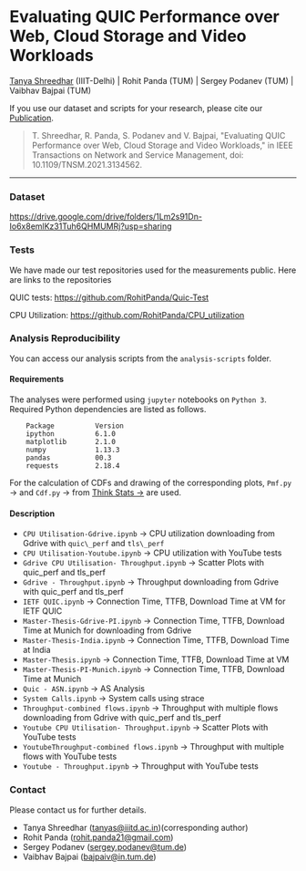 # Evaluating QUIC Performance over Web, Cloud Storage and Video Workloads

[Tanya Shreedhar](https://www.iiitd.edu.in/~tanyas/) (IIIT-Delhi) | Rohit Panda (TUM) | Sergey Podanev (TUM) | Vaibhav Bajpai (TUM)


If you use our dataset and scripts for your research, please cite our [Publication](https://doi.org/10.1109/INFOCOM41043.2020.9155367).

> T. Shreedhar, R. Panda, S. Podanev and V. Bajpai, "Evaluating QUIC Performance over Web, Cloud Storage and Video Workloads," in IEEE Transactions on Network and Service Management, doi: 10.1109/TNSM.2021.3134562.


---

### Dataset

https://drive.google.com/drive/folders/1Lm2s91Dn-Io6x8emlKz31Tuh6QHMUMRj?usp=sharing

### Tests

We have made our test repositories used for the measurements public. Here are links to the repositories

QUIC tests: https://github.com/RohitPanda/Quic-Test

CPU Utilization: https://github.com/RohitPanda/CPU_utilization

### Analysis Reproducibility

You can access our analysis scripts from the `analysis-scripts` folder.

#### Requirements
The analyses were performed using `jupyter` notebooks on `Python 3`.
Required Python dependencies are listed as follows.

        Package          Version
        ipython          6.1.0
        matplotlib       2.1.0
        numpy            1.13.3
        pandas           00.3
        requests         2.18.4

For the calculation of CDFs and drawing of the corresponding plots, `Pmf.py` &rarr; and `Cdf.py` &rarr; from [Think Stats &rarr;](https://greenteapress.com/wp/think-stats-2e/) are used.

#### Description


-  `CPU Utilisation-Gdrive.ipynb` &rarr; CPU utilization downloading from Gdrive with `quic\_perf` and `tls\_perf`
-  `CPU Utilisation-Youtube.ipynb` &rarr; CPU utilization with YouTube tests
-  `Gdrive CPU Utilisation- Throughput.ipynb` &rarr; Scatter Plots with quic\_perf and tls\_perf
-  `Gdrive - Throughput.ipynb` &rarr; Throughput downloading from Gdrive with quic\_perf and tls\_perf
-  `IETF QUIC.ipynb` &rarr; Connection Time, TTFB, Download Time at VM for IETF QUIC
-  `Master-Thesis-Gdrive-PI.ipynb` &rarr; Connection Time, TTFB, Download Time at Munich for downloading from Gdrive
-  `Master-Thesis-India.ipynb` &rarr; Connection Time, TTFB, Download Time at India
-   `Master-Thesis.ipynb` &rarr; Connection Time, TTFB, Download Time at VM
-   `Master-Thesis-PI-Munich.ipynb` &rarr; Connection Time, TTFB, Download Time at Munich
-  `Quic - ASN.ipynb` &rarr; AS Analysis
-  `System Calls.ipynb` &rarr; System calls using strace
-  `Throughput-combined flows.ipynb` &rarr; Throughput with multiple flows downloading from Gdrive with quic\_perf and tls\_perf
-  `Youtube CPU Utilisation- Throughput.ipynb` &rarr; Scatter Plots with YouTube tests
-  `YoutubeThroughput-combined flows.ipynb` &rarr; Throughput with multiple flows with YouTube tests
-  `Youtube - Throughput.ipynb` &rarr; Throughput with YouTube tests


### Contact

Please contact us for further details.

- Tanya Shreedhar (<tanyas@iiitd.ac.in>)(corresponding author)
- Rohit Panda (<rohit.panda21@gmail.com>)
- Sergey Podanev (<sergey.podanev@tum.de>)
- Vaibhav Bajpai (<bajpaiv@in.tum.de>)
